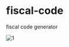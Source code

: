 # fiscal-code
fiscal code generator


![1](https://user-images.githubusercontent.com/105516638/233194421-456a8022-f33b-4f8f-ae73-b616c0a218b0.PNG)
